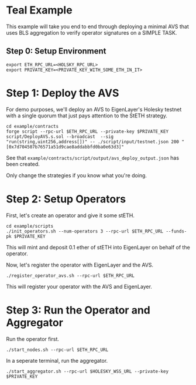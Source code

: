 # Teal Example

This example will take you end to end through deploying a minimal AVS that uses BLS aggregation to verify operator signatures on a SIMPLE TASK.

## Step 0: Setup Environment

```
export ETH_RPC_URL=<HOLSKY_RPC_URL>
export PRIVATE_KEY=<PRIVATE_KEY_WITH_SOME_ETH_IN_IT>
```

# Step 1: Deploy the AVS

For demo purposes, we'll deploy an AVS to EigenLayer's Holesky testnet with a single quorum that just pays attention to the StETH strategy.

```
cd example/contracts
forge script --rpc-url $ETH_RPC_URL --private-key $PRIVATE_KEY script/DeployAVS.s.sol --broadcast  --sig "run(string,uint256,address[])" -- ./script/input/testnet.json 200 "[0x7d704507b76571a51d9cae8addabbfd0ba0e63d3]"
```
See that `example/contracts/script/output/avs_deploy_output.json` has been created.

Only change the strategies if you know what you're doing.

# Step 2: Setup Operators

First, let's create an operator and give it some stETH.
```
cd example/scripts
./init_operators.sh --num-operators 3 --rpc-url $ETH_RPC_URL --funds-pk $PRIVATE_KEY
```
This will mint and deposit 0.1 ether of stETH into EigenLayer on behalf of the operator.

Now, let's register the operator with EigenLayer and the AVS.

```
./register_operator_avs.sh --rpc-url $ETH_RPC_URL
```

This will register your operator with the AVS and EigenLayer. 

# Step 3: Run the Operator and Aggregator

Run the operator first.
```
./start_nodes.sh --rpc-url $ETH_RPC_URL
```

In a seperate terminal, run the aggregator.
```
./start_aggregator.sh --rpc-url $HOLESKY_WSS_URL --private-key $PRIVATE_KEY
```